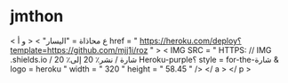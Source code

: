 # jmthon

< ع  محاذاة = "اليسار" > < و  أ href = " https://heroku.com/deploy؟template=https://github.com/mjj1i/roz " >  < IMG  SRC = " HTTPS: // IMG .shields.io / شارة / نشر٪ 20 إلى٪ 20 Heroku-purple؟ style = for-the-شارة & logo = heroku "  width = " 320 "  height = " 58.45 " /> </ a > </ p >
